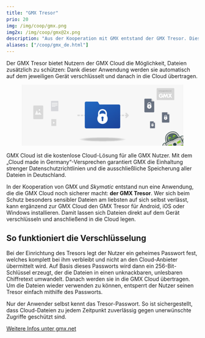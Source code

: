 ```yaml
---
title: "GMX Tresor"
prio: 20
img: /img/coop/gmx.png
img2x: /img/coop/gmx@2x.png
description: "Aus der Kooperation mit GMX entstand der GMX Tresor. Dieser bietet Nutzern der GMX Cloud die Möglichkeit, Dateien bei Bedarf zusätzlich zu schützen: Mit dieser Anwendung werden sie automatisch auf dem jeweiligen Gerät verschlüsselt und danach in die Cloud übertragen."
aliases: ["/coop/gmx_de.html"]
---
```


Der GMX Tresor bietet Nutzern der GMX Cloud die Möglichkeit, Dateien zusätzlich zu schützen: Dank dieser Anwendung werden sie automatisch auf dem jeweiligen Gerät verschlüsselt und danach in die Cloud übertragen.

<figure class="text-center my-8">
    <img class="inline-block rounded" src="/img/coop/gmx-banner.jpg" alt="GMX Coop Banner"/>
</figure>

GMX Cloud ist die kostenlose Cloud-Lösung für alle GMX Nutzer. Mit dem „Cloud made in Germany“-Versprechen garantiert GMX die Einhaltung strenger Datenschutzrichtlinien und die ausschließliche Speicherung aller Dateien in Deutschland.

In der Kooperation von GMX und _Skymatic_ entstand nun eine Anwendung, die die GMX Cloud noch sicherer macht: **der GMX Tresor**. Wer sich beim Schutz besonders sensibler Dateien am liebsten auf sich selbst verlässt, kann ergänzend zur GMX Cloud den GMX Tresor für Android, iOS oder Windows installieren. Damit lassen sich Dateien direkt auf dem Gerät verschlüsseln und anschließend in die Cloud legen.

## So funktioniert die Verschlüsselung
Bei der Einrichtung des Tresors legt der Nutzer ein geheimes Passwort fest, welches komplett bei ihm verbleibt und nicht an den Cloud-Anbieter übermittelt wird. Auf Basis dieses Passworts wird dann ein 256-Bit-Schlüssel erzeugt, der die Dateien in einen unknackbaren, unlesbaren Chiffretext umwandelt. Danach werden sie in die GMX Cloud übertragen. Um die Dateien wieder verwenden zu können, entsperrt der Nutzer seinen Tresor einfach mithilfe des Passworts.

Nur der Anwender selbst kennt das Tresor-Passwort. So ist sichergestellt, dass Cloud-Dateien zu jedem Zeitpunkt zuverlässig gegen unerwünschte Zugriffe geschützt sind.

<p class="text-center">
    <a class="btn btn-primary" href="https://www.gmx.net/cloud/verschluesselung/" target="_blank" rel="noopener"><i class="fas fa-link"></i> Weitere Infos unter gmx.net</a>
</p>
